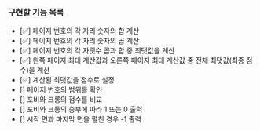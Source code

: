 ### 구현할 기능 목록
+ [✅] 페이지 번호의 각 자리 숫자의 합 계산
+ [✅] 페이지 번호의 각 자리 숫자의 곱 계산
+ [✅] 페이지 번호의 각 자릿수 곱과 합 중 최댓값을 계산
+ [✅] 왼쪽 페이지 최대 계산값과 오른쪽 페이지 최대 계산값 중 전체 최댓값(최종 점수)을 계산
+ [✅] 계산된 최댓값을 점수로 설정
+ [] 페이지 번호의 범위를 확인
+ [] 포비와 크롱의 점수를 비교
+ [] 포비와 크롱의 승부에 따라 1 또는 0 출력
+ [] 시작 면과 마지막 면을 펼친 경우 -1 출력